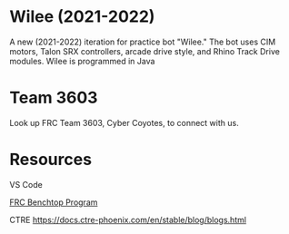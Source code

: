 # Wilee (2021-2022)
A new (2021-2022) iteration for practice bot "Wilee." The bot uses CIM motors, Talon SRX controllers, arcade drive style, and Rhino Track Drive modules. Wilee is programmed in Java
# Team 3603
Look up FRC Team 3603, Cyber Coyotes, to connect with us.

# Resources
VS Code

<a href="https://docs.wpilib.org/en/stable/docs/zero-to-robot/step-4/creating-benchtop-test-program-cpp-java.html">FRC Benchtop Program</a> 

CTRE https://docs.ctre-phoenix.com/en/stable/blog/blogs.html 
